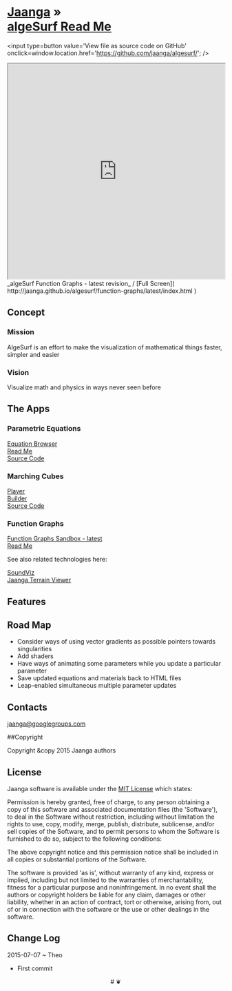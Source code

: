 [Jaanga]( http://jaanga.github.io/ ) &raquo;  
[algeSurf Read Me]( http://jaanga.github.io/algesurf/ )
===

<span style=display:none; >[View as web page]( http://jaanga.github.io/algesurf/ "View file as a web page." ) </span>
<input type=button value='View file as source code on GitHub' onclick=window.location.href='https://github.com/jaanga/algesurf/'; />

<iframe src="http://jaanga.github.io/algesurf/function-graphs/latest/index.html" width=100% height=500px ></iframe>  
_algeSurf Function Graphs - latest revision_ / [Full Screen]( http://jaanga.github.io/algesurf/function-graphs/latest/index.html )

## Concept

### Mission  
<!-- a statement of a rationale, applicable now as well as in the future -->
AlgeSurf is an effort to make the visualization of mathematical things faster, simpler and easier

### Vision  
<!--  a descriptive picture of a desired future state -->
Visualize math and physics in ways never seen before

## The Apps

### Parametric Equations

[Equation Browser]( http://jaanga.github.io/algesurf/parametric-equations/latest/ )  
[Read Me]( http://jaanga.github.io/algesurf/parametric-equations/ )  
[Source Code]( https://github.com/jaanga/algesurf/tree/gh-pages/parametric-equations )

### Marching Cubes

[Player]( http://jaanga.github.io/algesurf/marching-cubes/r2/1-Overview/Player.html )  
[Builder]( http://jaanga.github.io/algesurf/marching-cubes/r2/1-Overview/Builder.html )  
[Source Code ]( https://github.com/jaanga/algesurf/tree/gh-pages/marching-cubes/r2 )  

### Function Graphs
[Function Graphs Sandbox - latest]( http://jaanga.github.io/algesurf/function-graphs/latest/ )  
[Read Me]( https://github.com/jaanga/algesurf/tree/gh-pages/function-graphs )

See also related technologies here:

[SoundViz]( http://soundviz.github.io )  
[Jaanga Terrain Viewer]( http://jaanga.github.io/terrain-viewer/ )

## Features

## Road Map


* Consider ways of using vector gradients as possible pointers towards singularities
* Add shaders
* Have ways of animating some parameters while you update a particular parameter
* Save updated equations and materials back to HTML files
* Leap-enabled simultaneous multiple parameter updates

## Contacts

jaanga@googlegroups.com

##Copyright

Copyright &copy 2015 Jaanga authors


## License

Jaanga software is available under the [MIT License]( http://en.wikipedia.org/wiki/MIT_License) which states:

Permission is hereby granted, free of charge, to any person obtaining a copy of this software and associated documentation files (the 'Software'),
to deal in the Software without restriction, including without limitation the rights to use, copy, modify, merge, publish, distribute, sublicense, and/or sell copies of the Software, and to permit persons to whom the Software is furnished to do so, subject to the following conditions:

The above copyright notice and this permission notice shall be included in all copies or substantial portions of the Software.

The software is provided 'as is', without warranty of any kind, express or implied, including but not limited to the warranties of merchantability, fitness for a particular purpose and noninfringement.
In no event shall the authors or copyright holders be liable for any claim, damages or other liability, whether in an action of contract, tort or otherwise, arising from, out of or in connection with the software or the use or other dealings in the software.


## Change Log

2015-07-07 ~ Theo

* First commit



<center>
# &#x2766;
</center>
